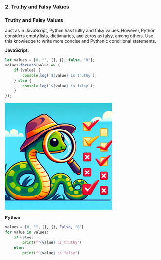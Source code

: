 
### 2. Truthy and Falsy Values

### Truthy and Falsy Values
Just as in JavaScript, Python has truthy and falsy values. However, Python considers empty lists, dictionaries, and zeros as falsy, among others. Use this knowledge to write more concise and Pythonic conditional statements.

**JavaScript:**
```javascript
let values = [0, "", [], {}, false, "0"];
values.forEach(value => {
    if (value) {
        console.log(`${value} is truthy`);
    } else {
        console.log(`${value} is falsy`);
    }
});
```

![Truthy and Falsy Values](./images/2.png)

**Python**
```python
values = [0, "", [], {}, False, "0"]
for value in values:
    if value:
        print(f"{value} is truthy")
    else:
        print(f"{value} is falsy")
```
